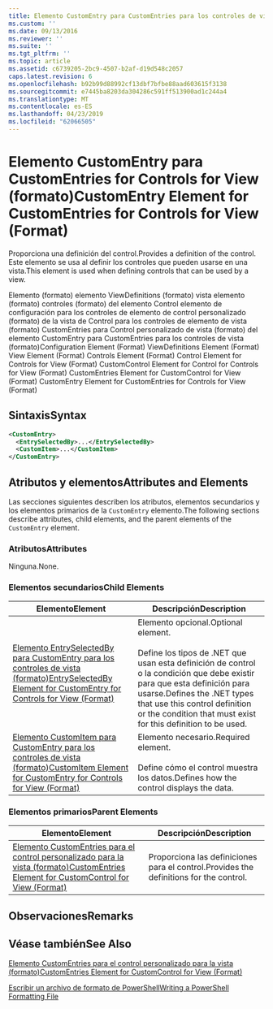 ```yaml
---
title: Elemento CustomEntry para CustomEntries para los controles de vista (formato) | Microsoft Docs
ms.custom: ''
ms.date: 09/13/2016
ms.reviewer: ''
ms.suite: ''
ms.tgt_pltfrm: ''
ms.topic: article
ms.assetid: c6739205-2bc9-4507-b2af-d19d548c2057
caps.latest.revision: 6
ms.openlocfilehash: b92b99d88992cf13dbf7bfbe88aad603615f3138
ms.sourcegitcommit: e7445ba8203da304286c591ff513900ad1c244a4
ms.translationtype: MT
ms.contentlocale: es-ES
ms.lasthandoff: 04/23/2019
ms.locfileid: "62066505"
---
```

# <a name="customentry-element-for-customentries-for-controls-for-view-format"></a><span data-ttu-id="49b21-102">Elemento CustomEntry para CustomEntries for Controls for View (formato)</span><span class="sxs-lookup"><span data-stu-id="49b21-102">CustomEntry Element for CustomEntries for Controls for View (Format)</span></span>

<span data-ttu-id="49b21-103">Proporciona una definición del control.</span><span class="sxs-lookup"><span data-stu-id="49b21-103">Provides a definition of the control.</span></span> <span data-ttu-id="49b21-104">Este elemento se usa al definir los controles que pueden usarse en una vista.</span><span class="sxs-lookup"><span data-stu-id="49b21-104">This element is used when defining controls that can be used by a view.</span></span>

<span data-ttu-id="49b21-105">Elemento (formato) elemento ViewDefinitions (formato) vista elemento (formato) controles (formato) del elemento Control elemento de configuración para los controles de elemento de control personalizado (formato) de la vista de Control para los controles de elemento de vista (formato) CustomEntries para Control personalizado de vista (formato) del elemento CustomEntry para CustomEntries para los controles de vista (formato)</span><span class="sxs-lookup"><span data-stu-id="49b21-105">Configuration Element (Format) ViewDefinitions Element (Format) View Element (Format) Controls Element (Format) Control Element for Controls for View (Format) CustomControl Element for Control for Controls for View (Format) CustomEntries Element for CustomControl for View (Format) CustomEntry Element for CustomEntries for Controls for View (Format)</span></span>

## <a name="syntax"></a><span data-ttu-id="49b21-106">Sintaxis</span><span class="sxs-lookup"><span data-stu-id="49b21-106">Syntax</span></span>

```xml
<CustomEntry>
  <EntrySelectedBy>...</EntrySelectedBy>
  <CustomItem>...</CustomItem>
</CustomEntry>
```

## <a name="attributes-and-elements"></a><span data-ttu-id="49b21-107">Atributos y elementos</span><span class="sxs-lookup"><span data-stu-id="49b21-107">Attributes and Elements</span></span>

<span data-ttu-id="49b21-108">Las secciones siguientes describen los atributos, elementos secundarios y los elementos primarios de la `CustomEntry` elemento.</span><span class="sxs-lookup"><span data-stu-id="49b21-108">The following sections describe attributes, child elements, and the parent elements of the `CustomEntry` element.</span></span>

### <a name="attributes"></a><span data-ttu-id="49b21-109">Atributos</span><span class="sxs-lookup"><span data-stu-id="49b21-109">Attributes</span></span>

<span data-ttu-id="49b21-110">Ninguna.</span><span class="sxs-lookup"><span data-stu-id="49b21-110">None.</span></span>

### <a name="child-elements"></a><span data-ttu-id="49b21-111">Elementos secundarios</span><span class="sxs-lookup"><span data-stu-id="49b21-111">Child Elements</span></span>

|<span data-ttu-id="49b21-112">Elemento</span><span class="sxs-lookup"><span data-stu-id="49b21-112">Element</span></span>|<span data-ttu-id="49b21-113">Descripción</span><span class="sxs-lookup"><span data-stu-id="49b21-113">Description</span></span>|
|-------------|-----------------|
|[<span data-ttu-id="49b21-114">Elemento EntrySelectedBy para CustomEntry para los controles de vista (formato)</span><span class="sxs-lookup"><span data-stu-id="49b21-114">EntrySelectedBy Element for CustomEntry for Controls for View (Format)</span></span>](./entryselectedby-element-for-customentry-for-controls-for-view-format.md)|<span data-ttu-id="49b21-115">Elemento opcional.</span><span class="sxs-lookup"><span data-stu-id="49b21-115">Optional element.</span></span><br /><br /> <span data-ttu-id="49b21-116">Define los tipos de .NET que usan esta definición de control o la condición que debe existir para que esta definición para usarse.</span><span class="sxs-lookup"><span data-stu-id="49b21-116">Defines the .NET types that use this control definition or the condition that must exist for this definition to be used.</span></span>|
|[<span data-ttu-id="49b21-117">Elemento CustomItem para CustomEntry para los controles de vista (formato)</span><span class="sxs-lookup"><span data-stu-id="49b21-117">CustomItem Element for CustomEntry for Controls for View (Format)</span></span>](./customitem-element-for-customentry-for-controls-for-view-format.md)|<span data-ttu-id="49b21-118">Elemento necesario.</span><span class="sxs-lookup"><span data-stu-id="49b21-118">Required element.</span></span><br /><br /> <span data-ttu-id="49b21-119">Define cómo el control muestra los datos.</span><span class="sxs-lookup"><span data-stu-id="49b21-119">Defines how the control displays the data.</span></span>|

### <a name="parent-elements"></a><span data-ttu-id="49b21-120">Elementos primarios</span><span class="sxs-lookup"><span data-stu-id="49b21-120">Parent Elements</span></span>

|<span data-ttu-id="49b21-121">Elemento</span><span class="sxs-lookup"><span data-stu-id="49b21-121">Element</span></span>|<span data-ttu-id="49b21-122">Descripción</span><span class="sxs-lookup"><span data-stu-id="49b21-122">Description</span></span>|
|-------------|-----------------|
|[<span data-ttu-id="49b21-123">Elemento CustomEntries para el control personalizado para la vista (formato)</span><span class="sxs-lookup"><span data-stu-id="49b21-123">CustomEntries Element for CustomControl for View (Format)</span></span>](./customentries-element-for-customcontrol-for-view-format.md)|<span data-ttu-id="49b21-124">Proporciona las definiciones para el control.</span><span class="sxs-lookup"><span data-stu-id="49b21-124">Provides the definitions for the control.</span></span>|

## <a name="remarks"></a><span data-ttu-id="49b21-125">Observaciones</span><span class="sxs-lookup"><span data-stu-id="49b21-125">Remarks</span></span>

## <a name="see-also"></a><span data-ttu-id="49b21-126">Véase también</span><span class="sxs-lookup"><span data-stu-id="49b21-126">See Also</span></span>

[<span data-ttu-id="49b21-127">Elemento CustomEntries para el control personalizado para la vista (formato)</span><span class="sxs-lookup"><span data-stu-id="49b21-127">CustomEntries Element for CustomControl for View (Format)</span></span>](./customentries-element-for-customcontrol-for-view-format.md)

[<span data-ttu-id="49b21-128">Escribir un archivo de formato de PowerShell</span><span class="sxs-lookup"><span data-stu-id="49b21-128">Writing a PowerShell Formatting File</span></span>](./writing-a-powershell-formatting-file.md)
